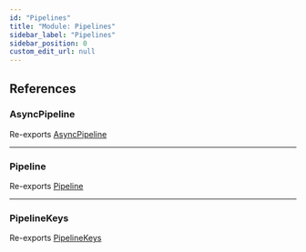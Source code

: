 ```yaml
---
id: "Pipelines"
title: "Module: Pipelines"
sidebar_label: "Pipelines"
sidebar_position: 0
custom_edit_url: null
---
```


## References

### AsyncPipeline

Re-exports [AsyncPipeline](../classes/Pipelines_Pipeline.AsyncPipeline.md)

___

### Pipeline

Re-exports [Pipeline](../classes/Pipelines_Pipeline.Pipeline.md)

___

### PipelineKeys

Re-exports [PipelineKeys](Pipelines_Pipeline.md#pipelinekeys)
